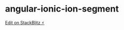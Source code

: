 # angular-ionic-ion-segment

[Edit on StackBlitz ⚡️](https://stackblitz.com/edit/angular-fnauho-fj6dtk)